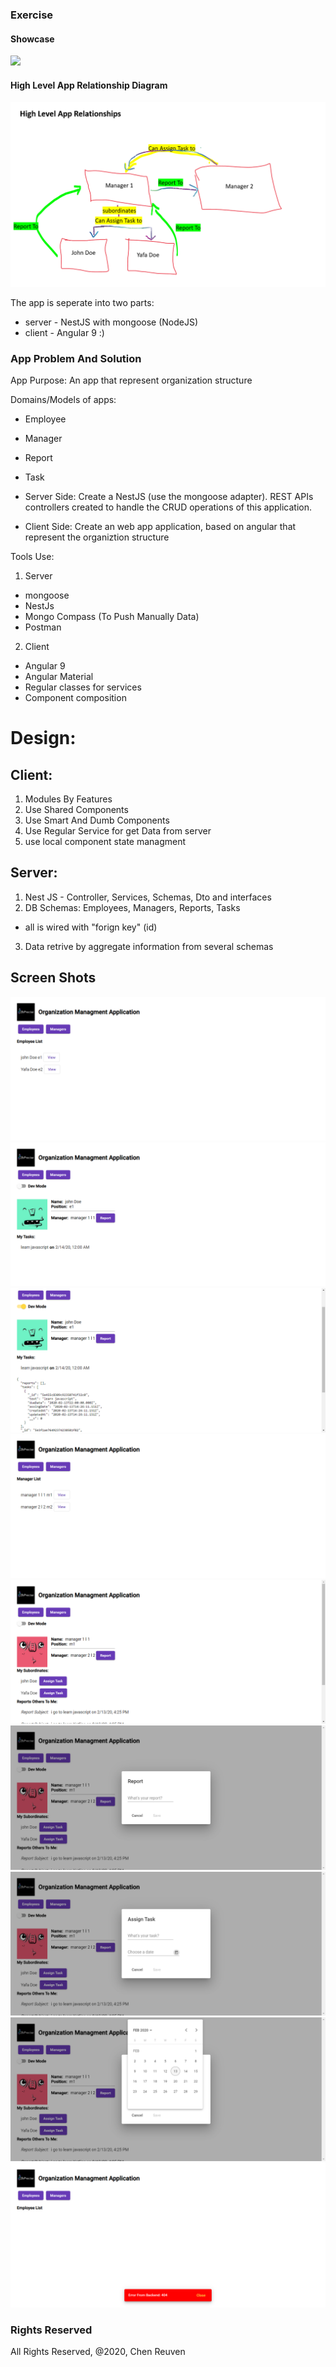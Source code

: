 ### Exercise

#### Showcase

![](assets/showcase/2bpc-showcase.gif)

#### High Level App Relationship Diagram

![](assets/showcase/high-level-app-relationship.png)


The app is seperate into two parts:
- server - NestJS with mongoose (NodeJS)
- client - Angular 9 :)

### App Problem And Solution
App Purpose: An app that represent organization structure

Domains/Models of apps:
- Employee
- Manager
- Report
- Task

- Server Side: Create a NestJS (use the mongoose adapter). REST APIs controllers created to handle the CRUD operations of this application.
- Client Side: Create an web app application, based on angular that represent the organiztion structure

Tools Use:
1. Server
- mongoose
- NestJs
- Mongo Compass (To Push Manually Data)
- Postman

2. Client
- Angular 9
- Angular Material
- Regular classes for services
- Component composition


# Design:
## Client:
1. Modules By Features
2. Use Shared Components
3. Use Smart And Dumb Components
4. Use Regular Service for get Data from server
5. use local component state managment
 
## Server:
1. Nest JS - Controller, Services, Schemas, Dto and interfaces
2. DB Schemas: Employees, Managers, Reports, Tasks
- all is wired with "forign key" (id)
3. Data retrive by aggregate information from several schemas

## Screen Shots

![](assets/images/1.png)
![](assets/images/2.png)
![](assets/images/3.png)
![](assets/images/4.png)
![](assets/images/5.png)
![](assets/images/6.png)
![](assets/images/7.png)
![](assets/images/8.png)
![](assets/images/9.png)

### Rights Reserved
All Rights Reserved, @2020, Chen Reuven